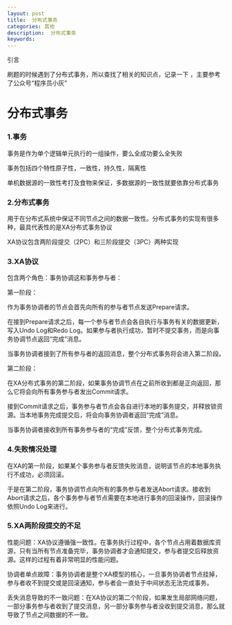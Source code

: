 ```yaml
---
layout: post
title:  分布式事务
categories: 其他
description:  分布式事务
keywords: 
---
```


引言

刷题的时候遇到了分布式事务，所以查找了相关的知识点，记录一下 ，主要参考了公众号“程序员小灰”

# 分布式事务

### 1.事务

事务是作为单个逻辑单元执行的一组操作，要么全成功要么全失败

事务包括四个特性原子性，一致性，持久性，隔离性

单机数据源的一致性考打及食物来保证，多数据源的一致性就要依靠分布式事务

### 2.分布式事务

用于在分布式系统中保证不同节点之间的数据一致性。分布式事务的实现有很多种，最具代表性的是XA分布式事务协议

XA协议包含两阶段提交（2PC）和三阶段提交（3PC）两种实现

### 3.XA协议

包含两个角色：事务协调这和事务参与者：

第一阶段：

作为事务协调者的节点会首先向所有的参与者节点发送Prepare请求。

在接到Prepare请求之后，每一个参与者节点会各自执行与事务有关的数据更新，写入Undo Log和Redo Log。如果参与者执行成功，暂时不提交事务，而是向事务协调节点返回“完成”消息。

当事务协调者接到了所有参与者的返回消息，整个分布式事务将会进入第二阶段。

第二阶段：

在XA分布式事务的第二阶段，如果事务协调节点在之前所收到都是正向返回，那么它将会向所有事务参与者发出Commit请求。

接到Commit请求之后，事务参与者节点会各自进行本地的事务提交，并释放锁资源。当本地事务完成提交后，将会向事务协调者返回“完成”消息。

当事务协调者接收到所有事务参与者的“完成”反馈，整个分布式事务完成。

### 4.失败情况处理

在XA的第一阶段，如果某个事务参与者反馈失败消息，说明该节点的本地事务执行不成功，必须回滚。

于是在第二阶段，事务协调节点向所有的事务参与者发送Abort请求。接收到Abort请求之后，各个事务参与者节点需要在本地进行事务的回滚操作，回滚操作依照Undo Log来进行。

### 5.XA两阶段提交的不足

性能问题：XA协议遵循强一致性。在事务执行过程中，各个节点占用着数据库资源，只有当所有节点准备完毕，事务协调者才会通知提交，参与者提交后释放资源。这样的过程有着非常明显的性能问题。

协调者单点故障：事务协调者是整个XA模型的核心，一旦事务协调者节点挂掉，参与者收不到提交或是回滚通知，参与者会一直处于中间状态无法完成事务。

丢失消息导致的不一致问题：在XA协议的第二个阶段，如果发生局部网络问题，一部分事务参与者收到了提交消息，另一部分事务参与者没收到提交消息，那么就导致了节点之间数据的不一致。